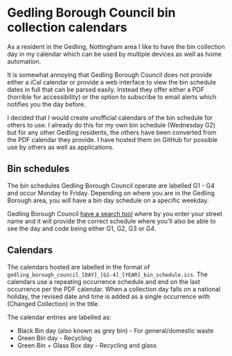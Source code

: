 # Gedling Borough Council bin collection calendars

As a resident in the Gedling, Nottingham area I like to have the bin collection day in my calendar which can be used by multiple devices as well as home automation. 

It is somewhat annoying that Gedling Borough Council does not provide either a iCal calendar or provide a web interface to view the bin schedule dates in full that can be parsed easily. Instead they offer either a PDF (horrible for accessibility) or the option to subscribe to email alerts which notifies you the day before.

I decided that I would create unofficial calendars of the bin schedule for others to use. I already do this for my own bin schedule (Wednesday G2) but for any other Gedling residents, the others have been converted from the PDF calendar they provide. I have hosted them on GitHub for possible use by others as well as applications.

## Bin schedules

The bin schedules Gedling Borough Council operate are labelled G1 - G4 and occur Monday to Friday. Depending on where you are in the Gedling Borough area, you will have a bin day schedule on a specific weekday.

Gedling Borough Council [have a search tool](https://apps.gedling.gov.uk/refuse/search.aspx) where by you enter your street name and it will provide the correct schedule where you'll also be able to see the day and code being either G1, G2, G3 or G4.

## Calendars

The calendars hosted are labelled in the format of `gedling_borough_council_[DAY]_[G1-4]_[YEAR]_bin_schedule.ics`. The calendars use a repeating occurrence schedule and end on the last occurrence per the PDF calendar. When a collection day falls on a national holiday, the revised date and time is added as a single occurrence with (Changed Collection) in the title.

The calendar entries are labelled as:

* Black Bin day (also known as grey bin) - For general/domestic waste
* Green Bin day - Recycling
* Green Bin + Glass Box day - Recycling and glass
